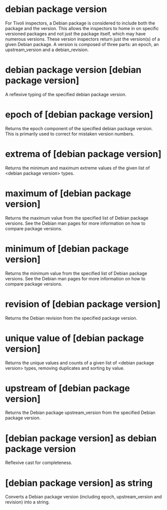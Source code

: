 # debian package version

For Tivoli inspectors, a Debian package is considered to include both the package and the version. This allows the inspectors to home in on specific versioned packages and not just the package itself, which may have numerous versions. These version inspectors return just the version(s) of a given Debian package. A version is composed of three parts: an epoch, an upstream_version and a debian_revision.

# debian package version [debian package version]

A reflexive typing of the specified debian package version.

# epoch of [debian package version]

Returns the epoch component of the specified debian package version. This is primarily used to correct for mistaken version numbers.

# extrema of [debian package version]

Returns the minimum and maximum extreme values of the given list of &lt;debian package version&gt; types.

# maximum of [debian package version]

Returns the maximum value from the specified list of Debian package versions. See the Debian man pages for more information on how to compare package versions.

# minimum of [debian package version]

Returns the minimum value from the specified list of Debian package versions. See the Debian man pages for more information on how to compare package versions.

# revision of [debian package version]

Returns the Debian revision from the specified package version.

# unique value of [debian package version]

Returns the unique values and counts of a given list of &lt;debian package version&gt; types, removing duplicates and sorting by value.

# upstream of [debian package version]

Returns the Debian package upstream_version from the specified Debian package version.

# [debian package version] as debian package version

Reflexive cast for completeness.

# [debian package version] as string

Converts a Debian package version (including epoch, upstream_version and revision) into a string.
